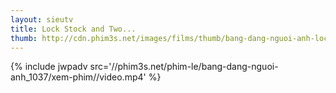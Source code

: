 ```yaml
---
layout: sieutv
title: Lock Stock and Two...
thumb: http://cdn.phim3s.net/images/films/thumb/bang-dang-nguoi-anh-lock-stock-and-two-smoking-barrels-1998.jpg
---
```

{% include jwpadv src='//phim3s.net/phim-le/bang-dang-nguoi-anh_1037/xem-phim//video.mp4' %}